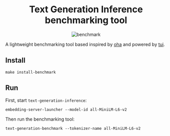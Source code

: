 <div align="center">

# Text Generation Inference benchmarking tool

![benchmark](../assets/benchmark.png)

</div>

A lightweight benchmarking tool based inspired by [oha](https://github.com/hatoo/oha) 
and powered by [tui](https://github.com/tui-rs-revival/ratatui).

## Install 

```shell 
make install-benchmark
```

## Run

First, start `text-generation-inference`:

```shell
embedding-server-launcher --model-id all-MiniLM-L6-v2
```

Then run the benchmarking tool:

```shell
text-generation-benchmark --tokenizer-name all-MiniLM-L6-v2
```